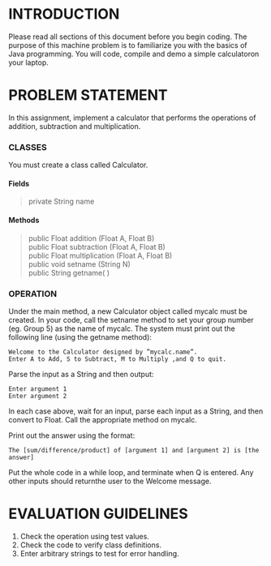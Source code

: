 # INTRODUCTION
Please read all sections of this document before you begin coding. The purpose of this machine problem is to familiarize you with the basics of Java programming. You will code, compile and demo a simple calculatoron your laptop.


# PROBLEM STATEMENT
In this assignment, implement a calculator that performs the operations of addition, subtraction and multiplication.

### CLASSES
You must create a class called Calculator.

#### Fields

> private String name

#### Methods

> public Float addition (Float A, Float B)\
> public Float subtraction (Float A, Float B)\
> public Float multiplication (Float A, Float B)\
> public void setname (String N)\
> public String getname( )

### OPERATION
Under the main method, a new Calculator object called mycalc must be created. In your code, call the setname method to set your group number (eg. Group 5) as the name of mycalc. The system must print out the following line (using the getname method):

```
Welcome to the Calculator designed by ”mycalc.name”.
Enter A to Add, S to Subtract, M to Multiply ,and Q to quit.
```

Parse the input as a String and then output:

```
Enter argument 1
Enter argument 2
```

In each case above, wait for an input, parse each input as a String, and then convert to Float. Call the appropriate method on mycalc. 

Print out the answer using the format:

```
The [sum/difference/product] of [argument 1] and [argument 2] is [the answer]
```

Put the whole code in a while loop, and terminate when Q is entered. Any other inputs should returnthe user to the Welcome message.

# EVALUATION GUIDELINES

1. Check the operation using test values.
2. Check the code to verify class definitions.
3. Enter arbitrary strings to test for error handling.
